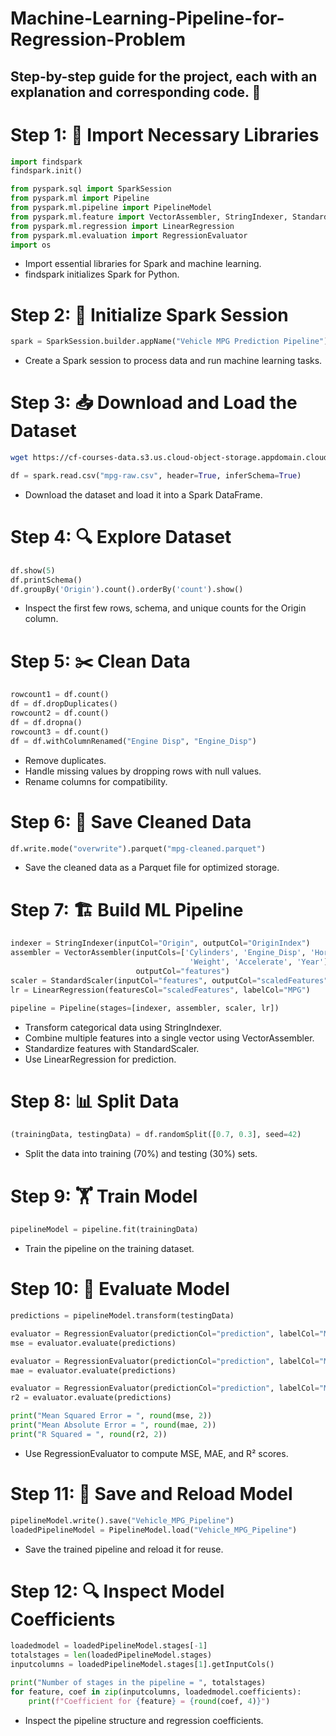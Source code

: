 # Machine-Learning-Pipeline-for-Regression-Problem
## Step-by-step guide for the project, each with an explanation and corresponding code. 🚀
# Step 1: 📂 Import Necessary Libraries

```python
import findspark
findspark.init()

from pyspark.sql import SparkSession
from pyspark.ml import Pipeline
from pyspark.ml.pipeline import PipelineModel
from pyspark.ml.feature import VectorAssembler, StringIndexer, StandardScaler
from pyspark.ml.regression import LinearRegression
from pyspark.ml.evaluation import RegressionEvaluator
import os
```

- Import essential libraries for Spark and machine learning.
- findspark initializes Spark for Python.

# Step 2: 🚀 Initialize Spark Session

```python
spark = SparkSession.builder.appName("Vehicle MPG Prediction Pipeline").getOrCreate()
```

- Create a Spark session to process data and run machine learning tasks.

# Step 3: 📥 Download and Load the Dataset

```bash
wget https://cf-courses-data.s3.us.cloud-object-storage.appdomain.cloud/IBMSkillsNetwork-BD0231EN-Coursera/datasets/mpg-raw.csv
```
```python
df = spark.read.csv("mpg-raw.csv", header=True, inferSchema=True)
```
- Download the dataset and load it into a Spark DataFrame.

# Step 4: 🔍 Explore Dataset

```python
df.show(5)
df.printSchema()
df.groupBy('Origin').count().orderBy('count').show()
```
- Inspect the first few rows, schema, and unique counts for the Origin column.


# Step 5: ✂️ Clean Data
```python
rowcount1 = df.count()
df = df.dropDuplicates()
rowcount2 = df.count()
df = df.dropna()
rowcount3 = df.count()
df = df.withColumnRenamed("Engine Disp", "Engine_Disp")
```

- Remove duplicates.
- Handle missing values by dropping rows with null values.
- Rename columns for compatibility.



# Step 6: 💾 Save Cleaned Data
```python
df.write.mode("overwrite").parquet("mpg-cleaned.parquet")
```

- Save the cleaned data as a Parquet file for optimized storage.
# Step 7: 🏗️ Build ML Pipeline
```python
indexer = StringIndexer(inputCol="Origin", outputCol="OriginIndex")
assembler = VectorAssembler(inputCols=['Cylinders', 'Engine_Disp', 'Horsepower', 
                                        'Weight', 'Accelerate', 'Year'], 
                            outputCol="features")
scaler = StandardScaler(inputCol="features", outputCol="scaledFeatures")
lr = LinearRegression(featuresCol="scaledFeatures", labelCol="MPG")

pipeline = Pipeline(stages=[indexer, assembler, scaler, lr])
```
- Transform categorical data using StringIndexer.
- Combine multiple features into a single vector using VectorAssembler.
- Standardize features with StandardScaler.
- Use LinearRegression for prediction.


# Step 8: 📊 Split Data

```python
(trainingData, testingData) = df.randomSplit([0.7, 0.3], seed=42)
```
- Split the data into training (70%) and testing (30%) sets.

# Step 9: 🏋️ Train Model

```python
pipelineModel = pipeline.fit(trainingData)
```

- Train the pipeline on the training dataset.

# Step 10: 🧪 Evaluate Model

```python
predictions = pipelineModel.transform(testingData)

evaluator = RegressionEvaluator(predictionCol="prediction", labelCol="MPG", metricName="mse")
mse = evaluator.evaluate(predictions)

evaluator = RegressionEvaluator(predictionCol="prediction", labelCol="MPG", metricName="mae")
mae = evaluator.evaluate(predictions)

evaluator = RegressionEvaluator(predictionCol="prediction", labelCol="MPG", metricName="r2")
r2 = evaluator.evaluate(predictions)

print("Mean Squared Error = ", round(mse, 2))
print("Mean Absolute Error = ", round(mae, 2))
print("R Squared = ", round(r2, 2))
```

- Use RegressionEvaluator to compute MSE, MAE, and R² scores.

# Step 11: 💾 Save and Reload Model
```python
pipelineModel.write().save("Vehicle_MPG_Pipeline")
loadedPipelineModel = PipelineModel.load("Vehicle_MPG_Pipeline")
```
- Save the trained pipeline and reload it for reuse.

# Step 12: 🔍 Inspect Model Coefficients

```python
loadedmodel = loadedPipelineModel.stages[-1]
totalstages = len(loadedPipelineModel.stages)
inputcolumns = loadedPipelineModel.stages[1].getInputCols()

print("Number of stages in the pipeline = ", totalstages)
for feature, coef in zip(inputcolumns, loadedmodel.coefficients):
    print(f"Coefficient for {feature} = {round(coef, 4)}")
```
- Inspect the pipeline structure and regression coefficients.
